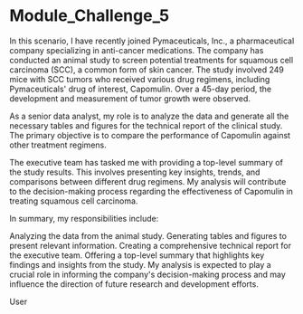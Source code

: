 # Module_Challenge_5

In this scenario, I have recently joined Pymaceuticals, Inc., a pharmaceutical company specializing in anti-cancer medications. The company has conducted an animal study to screen potential treatments for squamous cell carcinoma (SCC), a common form of skin cancer. The study involved 249 mice with SCC tumors who received various drug regimens, including Pymaceuticals' drug of interest, Capomulin. Over a 45-day period, the development and measurement of tumor growth were observed.

As a senior data analyst, my role is to analyze the data and generate all the necessary tables and figures for the technical report of the clinical study. The primary objective is to compare the performance of Capomulin against other treatment regimens.

The executive team has tasked me with providing a top-level summary of the study results. This involves presenting key insights, trends, and comparisons between different drug regimens. My analysis will contribute to the decision-making process regarding the effectiveness of Capomulin in treating squamous cell carcinoma.

In summary, my responsibilities include:

Analyzing the data from the animal study.
Generating tables and figures to present relevant information.
Creating a comprehensive technical report for the executive team.
Offering a top-level summary that highlights key findings and insights from the study.
My analysis is expected to play a crucial role in informing the company's decision-making process and may influence the direction of future research and development efforts.




User
